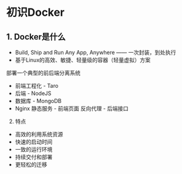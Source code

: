 # 初识Docker
## 1. Docker是什么
- Build, Ship and Run Any App, Anywhere —— 一次封装，到处执行
- 基于Linux的高效、敏捷、轻量级的容器（轻量虚拟）方案 

部署一个典型的前后端分离系统
- 前端工程化 - Taro
- 后端 - NodeJS
- 数据库 - MongoDB
- Nginx
  静态服务 - 前端页面
  反向代理 - 后端接口

2. 特点
- 高效的利用系统资源
- 快速的启动时间
- 一致的运行环境
- 持续交付和部署
- 更轻松的迁移
